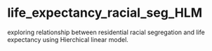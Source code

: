 # life_expectancy_racial_seg_HLM
exploring relationship between residential racial segregation and life expectancy using Hierchical linear model.

